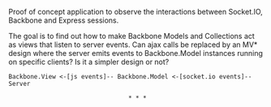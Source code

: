 Proof of concept application to observe the interactions between Socket.IO,
Backbone and Express sessions.

The goal is to find out how to make Backbone Models and Collections act as views
that listen to server events. Can ajax calls be replaced by an MV* design
where the server emits events to Backbone.Model instances running on specific
clients? Is it a simpler design or not?

    Backbone.View <-[js events]-- Backbone.Model <-[socket.io events]-- Server

                                     * * *
